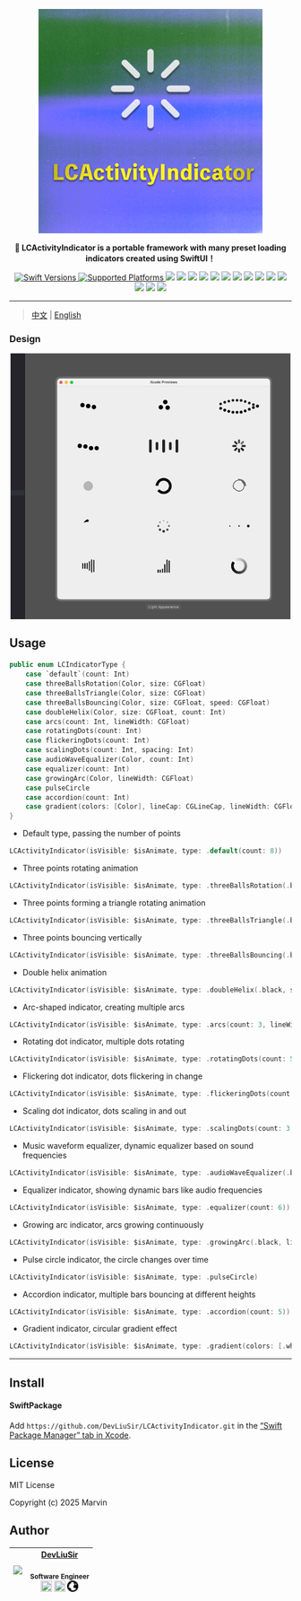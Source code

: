 <p align="center">
<img src="./Design/Icon.png" width=400>

<p align="center"> <b> LCActivityIndicator is a portable framework with many preset loading indicators created using SwiftUI！</b></p>


<p align="center">
  <a href="https://swiftpackageindex.com/DevLiuSir/LCActivityIndicator">
        <img src="https://img.shields.io/endpoint?url=https://swiftpackageindex.com/api/packages/DevLiuSir/LCActivityIndicator/badge?type=swift-versions" alt="Swift Versions">
    </a>
    <a href="https://swiftpackageindex.com/DevLiuSir/LCActivityIndicator">
        <img src="https://img.shields.io/endpoint?url=https://swiftpackageindex.com/api/packages/DevLiuSir/LCActivityIndicator/badge?type=platforms" alt="Supported Platforms">
    </a>
    
<img src="https://badgen.net/badge/icon/apple?icon=apple&label">
<img src="https://img.shields.io/badge/language-swift-orange.svg">
<img src="https://img.shields.io/badge/macOS-13-blue.svg">
<img src="https://img.shields.io/badge/build-passing-brightgreen">
<img src="https://img.shields.io/github/languages/top/DevLiuSir/LCActivityIndicator?color=blueviolet">
<img src="https://img.shields.io/github/license/DevLiuSir/LCActivityIndicator.svg">
<img src="https://img.shields.io/github/languages/code-size/DevLiuSir/LCActivityIndicator?color=ff69b4&label=codeSize">
<img src="https://img.shields.io/github/repo-size/DevLiuSir/LCActivityIndicator">
<img src="https://img.shields.io/github/last-commit/DevLiuSir/LCActivityIndicator">
<img src="https://img.shields.io/github/commit-activity/m/DevLiuSir/LCActivityIndicator">
<img src="https://img.shields.io/github/stars/DevLiuSir/LCActivityIndicator.svg?style=social&label=Star">
<img src="https://img.shields.io/github/forks/DevLiuSir/LCActivityIndicator?style=social">
<img src="https://img.shields.io/github/watchers/DevLiuSir/LCActivityIndicator?style=social">
<a href="https://twitter.com/LiuChuan_"><img src="https://img.shields.io/twitter/follow/LiuChuan_.svg?style=social"></a>
</p>

---
> [中文](README_CN.md) | [English](README.md)

### Design
<p align="center">
<img align="center" src="Design/Preview.gif" width=500>
</p>



## Usage

```swift
public enum LCIndicatorType {
    case `default`(count: Int)
    case threeBallsRotation(Color, size: CGFloat)
    case threeBallsTriangle(Color, size: CGFloat)
    case threeBallsBouncing(Color, size: CGFloat, speed: CGFloat)
    case doubleHelix(Color, size: CGFloat, count: Int)
    case arcs(count: Int, lineWidth: CGFloat)
    case rotatingDots(count: Int)
    case flickeringDots(count: Int)
    case scalingDots(count: Int, spacing: Int)
    case audioWaveEqualizer(Color, count: Int)
    case equalizer(count: Int)
    case growingArc(Color, lineWidth: CGFloat)
    case pulseCircle
    case accordion(count: Int)
    case gradient(colors: [Color], lineCap: CGLineCap, lineWidth: CGFloat)
}
```




- Default type, passing the number of points

```swift
LCActivityIndicator(isVisible: $isAnimate, type: .default(count: 8))
```


- Three points rotating animation

```swift
LCActivityIndicator(isVisible: $isAnimate, type: .threeBallsRotation(.black, size: 50))
```


- Three points forming a triangle rotating animation

```swift
LCActivityIndicator(isVisible: $isAnimate, type: .threeBallsTriangle(.black, size: 50))
```

- Three points bouncing vertically

```swift
LCActivityIndicator(isVisible: $isAnimate, type: .threeBallsBouncing(.black, size: 50, speed: 0.5))
```


- Double helix animation

```swift
LCActivityIndicator(isVisible: $isAnimate, type: .doubleHelix(.black, size: 150, count: 10))
```


- Arc-shaped indicator, creating multiple arcs

```swift
LCActivityIndicator(isVisible: $isAnimate, type: .arcs(count: 3, lineWidth: 2))
```

- Rotating dot indicator, multiple dots rotating

```swift
LCActivityIndicator(isVisible: $isAnimate, type: .rotatingDots(count: 5))
```


- Flickering dot indicator, dots flickering in change

```swift
LCActivityIndicator(isVisible: $isAnimate, type: .flickeringDots(count: 8))
```

- Scaling dot indicator, dots scaling in and out

```swift
LCActivityIndicator(isVisible: $isAnimate, type: .scalingDots(count: 3, spacing: 2))
```

- Music waveform equalizer, dynamic equalizer based on sound frequencies

```swift
LCActivityIndicator(isVisible: $isAnimate, type: .audioWaveEqualizer(.black, count: 6))
```

- Equalizer indicator, showing dynamic bars like audio frequencies

```swift
LCActivityIndicator(isVisible: $isAnimate, type: .equalizer(count: 6))
```

- Growing arc indicator, arcs growing continuously

```swift
LCActivityIndicator(isVisible: $isAnimate, type: .growingArc(.black, lineWidth: 10))
```

- Pulse circle indicator, the circle changes over time

```swift
LCActivityIndicator(isVisible: $isAnimate, type: .pulseCircle)
```


- Accordion indicator, multiple bars bouncing at different heights

```swift
LCActivityIndicator(isVisible: $isAnimate, type: .accordion(count: 5))
```


- Gradient indicator, circular gradient effect

```swift
LCActivityIndicator(isVisible: $isAnimate, type: .gradient(colors: [.white, .black], lineCap: .round, lineWidth: 10))
```


---

## Install
#### SwiftPackage

Add `https://github.com/DevLiuSir/LCActivityIndicator.git` in the [“Swift Package Manager” tab in Xcode](https://developer.apple.com/documentation/xcode/adding_package_dependencies_to_your_app).


## License

MIT License

Copyright (c) 2025 Marvin


## Author

| [<img src="https://avatars2.githubusercontent.com/u/11488337?s=460&v=4" width="120px;"/>](https://github.com/DevLiuSir)  |  [DevLiuSir](https://github.com/DevLiuSir)<br/><br/><sub>Software Engineer</sub><br/> [<img align="center" src="https://cdn.jsdelivr.net/npm/simple-icons@3.0.1/icons/twitter.svg" height="20" width="20"/>][1] [<img align="center" src="https://cdn.jsdelivr.net/npm/simple-icons@3.0.1/icons/github.svg" height="20" width="20"/>][2] [<img align="center" src="https://raw.githubusercontent.com/iconic/open-iconic/master/svg/globe.svg" height="20" width="20"/>][3]|
| :------------: | :------------: |

[1]: https://twitter.com/LiuChuan_
[2]: https://github.com/DevLiuSir
[3]: https://devliusir.com/


